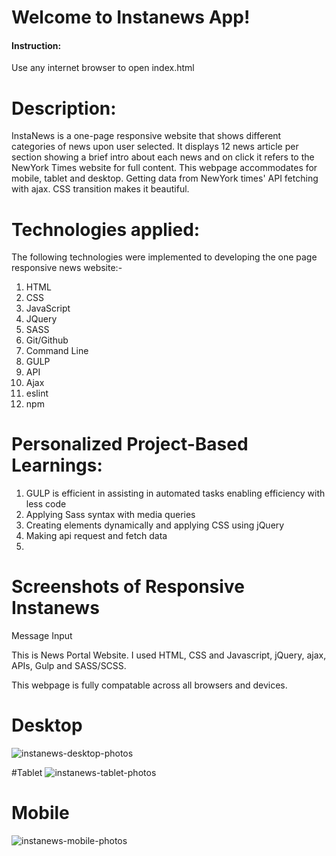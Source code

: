 # Welcome to Instanews App!

#### Instruction:

Use any internet browser to open index.html  

# Description:

InstaNews is a one-page responsive website that shows different categories of news upon user selected. It displays 12 news article per section showing a brief intro about each news and on click it refers to the NewYork Times website for full content. This webpage accommodates for mobile, tablet and desktop. Getting data from NewYork times' API fetching with ajax. CSS transition makes it beautiful.

# Technologies applied:

The following technologies were implemented to developing the one page responsive news website:-

1.  HTML
1.  CSS
1.  JavaScript
1.  JQuery
1.  SASS
1.  Git/Github
1.  Command Line
1.  GULP
1.  API
1.  Ajax
1.  eslint
1.  npm

# Personalized Project-Based Learnings:

1. GULP is efficient in assisting in automated tasks enabling efficiency with less code
1. Applying Sass syntax with media queries
1. Creating elements dynamically and applying CSS using jQuery
1. Making api request and fetch data
1.   


# Screenshots of Responsive Instanews
   Message Input

This is News Portal Website. I used HTML, CSS and Javascript, jQuery, ajax, APIs, Gulp and SASS/SCSS.

This webpage is fully compatable across all browsers and devices.

# Desktop

![instanews-desktop-photos](https://user-images.githubusercontent.com/39428497/48451284-9b1b4d80-e75e-11e8-8872-78e62899de81.png)

#Tablet
![instanews-tablet-photos](https://user-images.githubusercontent.com/39428497/48451370-036a2f00-e75f-11e8-8549-08f96b8037b4.png)


# Mobile
![instanews-mobile-photos](https://user-images.githubusercontent.com/39428497/48451337-e03f7f80-e75e-11e8-9d35-118e12b69511.png)